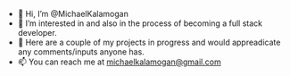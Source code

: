 - 👋 Hi, I’m @MichaelKalamogan
- 👀 I’m interested in and also in the process of becoming a full stack developer.
- 🌱 Here are a couple of my projects in progress and would appreadicate any comments/inputs anyone has.
- 📫 You can reach me at michaelkalamogan@gmail.com

<!---
MichaelKalamogan/MichaelKalamogan is a ✨ special ✨ repository because its `README.md` (this file) appears on your GitHub profile.
You can click the Preview link to take a look at your changes.
--->
